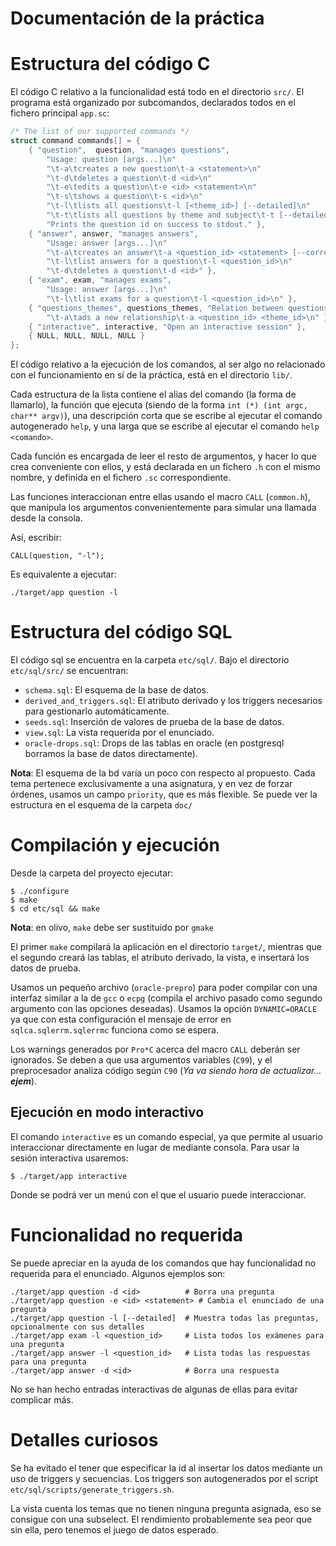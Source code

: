 # Documentación de la práctica

# Estructura del código C

El código C relativo a la funcionalidad está todo en el directorio `src/`. El programa está organizado por subcomandos, declarados todos en el fichero principal `app.sc`:

```c
/* The list of our supported commands */
struct command commands[] = {
    { "question",  question, "manages questions",
        "Usage: question [args...]\n"
        "\t-a\tcreates a new question\t-a <statement>\n"
        "\t-d\tdeletes a question\t-d <id>\n"
        "\t-e\tedits a question\t-e <id> <statement>\n"
        "\t-s\tshows a question\t-s <id>\n"
        "\t-l\tlists all questions\t-l [<theme_id>] [--detailed]\n"
        "\t-t\tlists all questions by theme and subject\t-t [--detailed]\n"
        "Prints the question id on success to stdout." },
    { "answer", answer, "manages answers",
        "Usage: answer [args...]\n"
        "\t-a\tcreates an answer\t-a <question_id> <statement> [--correct]\n"
        "\t-l\tlist answers for a question\t-l <question_id>\n"
        "\t-d\tdeletes a question\t-d <id>" },
    { "exam", exam, "manages exams",
        "Usage: answer [args...]\n"
        "\t-l\tlist exams for a question\t-l <question_id>\n" },
    { "questions_themes", questions_themes, "Relation between questions and themes",
        "\t-a\tads a new relationship\t-a <question_id> <theme_id>\n" },
    { "interactive", interactive, "Open an interactive session" },
    { NULL, NULL, NULL, NULL }
};
```

El código relativo a la ejecución de los comandos, al ser algo no relacionado con el funcionamiento en sí de la práctica, está en el directorio `lib/`.

Cada estructura de la lista contiene el alias del comando (la forma de llamarlo), la función que ejecuta (siendo de la forma `int (*) (int argc, char** argv)`), una descripción corta que se escribe al ejecutar el comando autogenerado `help`, y una larga que se escribe al ejecutar el comando `help <comando>`.

Cada función es encargada de leer el resto de argumentos, y hacer lo que crea conveniente con ellos, y está declarada en un fichero `.h` con el mismo nombre, y definida en el fichero `.sc` correspondiente.

Las funciones interaccionan entre ellas usando el macro `CALL` (`common.h`), que manipula los argumentos convenientemente para simular una llamada desde la consola.

Así, escribir:

```
CALL(question, "-l");
```

Es equivalente a ejecutar:

```
./target/app question -l
```

# Estructura del código SQL

El código sql se encuentra en la carpeta `etc/sql/`. Bajo el directorio `etc/sql/src/` se encuentran:
 * `schema.sql`: El esquema de la base de datos.
 * `derived_and_triggers.sql`: El atributo derivado y los triggers necesarios para gestionarlo automáticamente.
 * `seeds.sql`: Inserción de valores de prueba de la base de datos.
 * `view.sql`: La vista requerida por el enunciado.
 * `oracle-drops.sql`: Drops de las tablas en oracle (en postgresql borramos la base de datos directamente).

**Nota**: El esquema de la bd varía un poco con respecto al propuesto. Cada tema pertenece exclusivamente a una asignatura, y en vez de forzar órdenes, usamos un campo `priority`, que es más flexible. Se puede ver la estructura en el esquema de la carpeta `doc/`

# Compilación y ejecución

Desde la carpeta del proyecto ejecutar:

```
$ ./configure
$ make
$ cd etc/sql && make
```

**Nota**: en olivo, `make` debe ser sustituido por `gmake`

El primer `make` compilará la aplicación en el directorio `target/`, mientras que el segundo creará las tablas, el atributo derivado, la vista, e insertará los datos de prueba.

Usamos un pequeño archivo (`oracle-prepro`) para poder compilar con una interfaz similar a la de `gcc` o `ecpg` (compila el archivo pasado como segundo argumento con las opciones deseadas). Usamos la opción `DYNAMIC=ORACLE` ya que con esta configuración el mensaje de error en `sqlca.sqlerrm.sqlerrmc` funciona como se espera.

Los warnings generados por `Pro*C` acerca del macro `CALL` deberán ser ignorados. Se deben a que usa argumentos variables (`C99`), y el preprocesador analiza código según `C90` (*Ya va siendo hora de actualizar... __ejem__*).

## Ejecución en modo interactivo

El comando `interactive` es un comando especial, ya que permite al usuario interaccionar directamente en lugar de mediante consola. Para usar la sesión interactiva usaremos:

```
$ ./target/app interactive
```

Donde se podrá ver un menú con el que el usuario puede interaccionar.

# Funcionalidad no requerida

Se puede apreciar en la ayuda de los comandos que hay funcionalidad no requerida para el enunciado. Algunos ejemplos son:

```
./target/app question -d <id>          # Borra una pregunta
./target/app question -e <id> <statement> # Cambia el enunciado de una pregunta
./target/app question -l [--detailed]  # Muestra todas las preguntas, opcionalmente con sus detalles
./target/app exam -l <question_id>     # Lista todos los exámenes para una pregunta
./target/app answer -l <question_id>   # Lista todas las respuestas para una pregunta
./target/app answer -d <id>            # Borra una respuesta
```

No se han hecho entradas interactivas de algunas de ellas para evitar complicar más.

# Detalles curiosos

Se ha evitado el tener que especificar la id al insertar los datos mediante un uso de triggers y secuencias. Los triggers son autogenerados por el script `etc/sql/scripts/generate_triggers.sh`.

La vista cuenta los temas que no tienen ninguna pregunta asignada, eso se consigue con una subselect. El rendimiento probablemente sea peor que sin ella, pero tenemos el juego de datos esperado.



